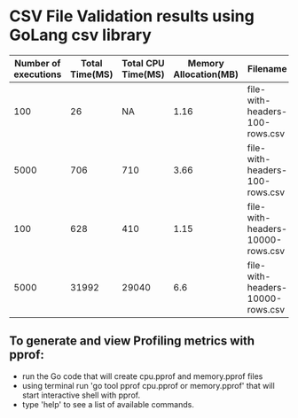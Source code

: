 # CSV File Validation results using GoLang csv library

| **Number of executions** | **Total Time(MS)** | **Total CPU Time(MS)** |**Memory Allocation(MB)**|**Filename**|
| --------------- | --------------- | --------------- |--------------- | --------------- | 
| 100 |26|NA|1.16|file-with-headers-100-rows.csv|
| 5000|706|710|3.66|file-with-headers-100-rows.csv|
| 100 |628|410|1.15|file-with-headers-10000-rows.csv|
| 5000|31992|29040|6.6|file-with-headers-10000-rows.csv|


## To generate and view Profiling metrics with pprof:
- run the Go code that will create cpu.pprof and memory.pprof files
- using terminal run 'go tool pprof cpu.pprof or memory.pprof' that will start interactive shell with pprof.
- type 'help' to see a list of available commands.
